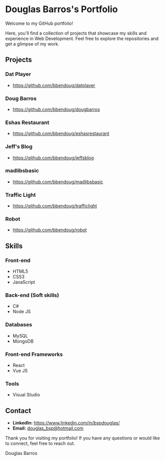 # Douglas Barros's Portfolio

Welcome to my GitHub portfolio!

Here, you'll find a collection of projects that showcase my skills and experience in Web Development. Feel free to explore the repositories and get a glimpse of my work.

## Projects

### Dat Player

- https://github.com/bbendoug/datplayer

### Doug Barros

- https://github.com/bbendoug/dougbarros

### Eshas Restaurant

- https://github.com/bbendoug/eshasrestaurant

### Jeff's Blog

- https://github.com/bbendoug/jeffsblog

### madlibsbasic

- https://github.com/bbendoug/madlibsbasic

### Traffic Light

- https://github.com/bbendoug/trafficlight

### Robot

- https://github.com/bbendoug/robot

## Skills

### Front-end
- HTML5
- CSS3
- JavaScript

### Back-end (Soft skills)
- C#
- Node JS

### Databases
- MySQL
- MongoDB

### Front-end Frameworks
- React
- Vue JS

### Tools
- Visual Studio

## Contact

- **LinkedIn:** https://www.linkedin.com/in/bspdouglas/
- **Email:** douglas_bsp@hotmail.com

Thank you for visiting my portfolio! If you have any questions or would like to connect, feel free to reach out.

Douglas Barros

